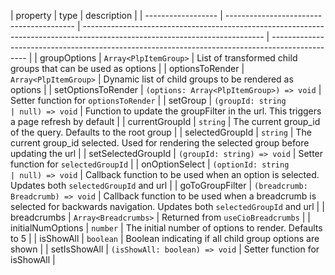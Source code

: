 | property           | type                                     | description                                                                                                                 |
| ------------------ | ---------------------------------------- | --------------------------------------------------------------------------------------------------------------------------- | ----------------------------------------------------------------------------------------------- |
| groupOptions       | `Array<PlpItemGroup>`                    | List of transformed child groups that can be used as options                                                                |
| optionsToRender    | `Array<PlpItemGroup>`                    | Dynamic list of child groups to be rendered as options                                                                      |
| setOptionsToRender | `(options: Array<PlpItemGroup>) => void` | Setter function for `optionsToRender`                                                                                       |
| setGroup           | `(groupId: string                        | null) => void`                                                                                                              | Function to update the groupFilter in the url. This triggers a page refresh by default          |
| currentGroupId     | `string`                                 | The current group_id of the query. Defaults to the root group                                                               |
| selectedGroupId    | `string`                                 | The current group_id selected. Used for rendering the selected group before updating the url                                |
| setSelectedGroupId | `(groupId: string) => void`              | Setter function for `selectedGroupId`                                                                                       |
| onOptionSelect     | `(optionId: string                       | null) => void`                                                                                                              | Callback function to be used when an option is selected. Updates both `selectedGroupId` and url |
| goToGroupFilter    | `(breadcrumb: Breadcrumb) => void`       | Callback function to be used when a breadcrumb is selected for backwards navigation. Updates both `selectedGroupId` and url |
| breadcrumbs        | `Array<Breadcrumbs>`                     | Returned from `useCioBreadcrumbs`                                                                                           |
| initialNumOptions  | `number`                                 | The initial number of options to render. Defaults to 5                                                                      |
| isShowAll          | `boolean`                                | Boolean indicating if all child group options are shown                                                                     |
| setIsShowAll       | `(isShowAll: boolean) => void`           | Setter function for isShowAll                                                                                               |
